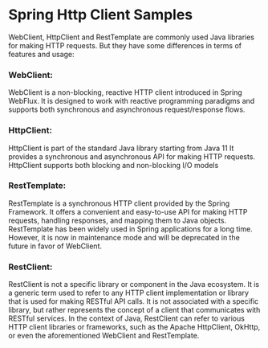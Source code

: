 # Spring Http Client Samples

WebClient, HttpClient and RestTemplate are commonly used Java libraries for making HTTP requests. But they have some
differences in terms of features and usage:

### WebClient:

WebClient is a non-blocking, reactive HTTP client introduced in Spring WebFlux.
It is designed to work with reactive programming paradigms and supports both synchronous and asynchronous
request/response flows.

### HttpClient:

HttpClient is part of the standard Java library starting from Java 11
It provides a synchronous and asynchronous API for making HTTP requests.
HttpClient supports both blocking and non-blocking I/O models

### RestTemplate:

RestTemplate is a synchronous HTTP client provided by the Spring Framework.
It offers a convenient and easy-to-use API for making HTTP requests, handling responses, and mapping them to Java
objects.
RestTemplate has been widely used in Spring applications for a long time.
However, it is now in maintenance mode and will be deprecated in the future in favor of WebClient.

### RestClient:

RestClient is not a specific library or component in the Java ecosystem. It is a generic term used to refer to any HTTP
client implementation or library that is used for making RESTful API calls.
It is not associated with a specific library, but rather represents the concept of a client that communicates with
RESTful services.
In the context of Java, RestClient can refer to various HTTP client libraries or frameworks, such as the Apache
HttpClient, OkHttp, or even the aforementioned WebClient and RestTemplate.
